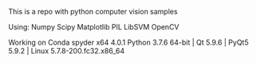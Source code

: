 This is a repo with python computer vision samples

Using:
Numpy
Scipy
Matplotlib
PIL
LibSVM
OpenCV

Working on
Conda spyder x64 4.0.1 Python 3.7.6 64-bit | Qt 5.9.6 | PyQt5 5.9.2 | Linux 5.7.8-200.fc32.x86_64
